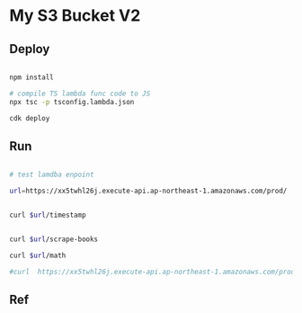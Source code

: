 # My S3 Bucket V2

## Deploy

```bash

npm install

# compile TS lambda func code to JS
npx tsc -p tsconfig.lambda.json

cdk deploy
```


## Run

```bash

# test lamdba enpoint

url=https://xx5twhl26j.execute-api.ap-northeast-1.amazonaws.com/prod/


curl $url/timestamp


curl $url/scrape-books

curl $url/math

#curl  https://xx5twhl26j.execute-api.ap-northeast-1.amazonaws.com/prod/timestamp
```

## Ref